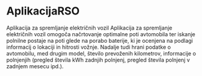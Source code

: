 # AplikacijaRSO

Aplikacija za spremljanje električnih vozil Aplikacija za spremljanje električnih vozil omogoča načrtovanje optimalne poti avtomobila ter iskanje polnilne postaje na poti glede na porabo baterije, ki je ocenjena na podlagi informacij o lokaciji in hitrosti vožnje. Nadalje tudi hrani podatke o avtomobilu, med drugim model, število prevoženih kilometrov, informacije o polnjenjih (pregled števila kWh zadnjih polnjenj, pregled števila polnjenj v zadnjem mesecu ipd.).

